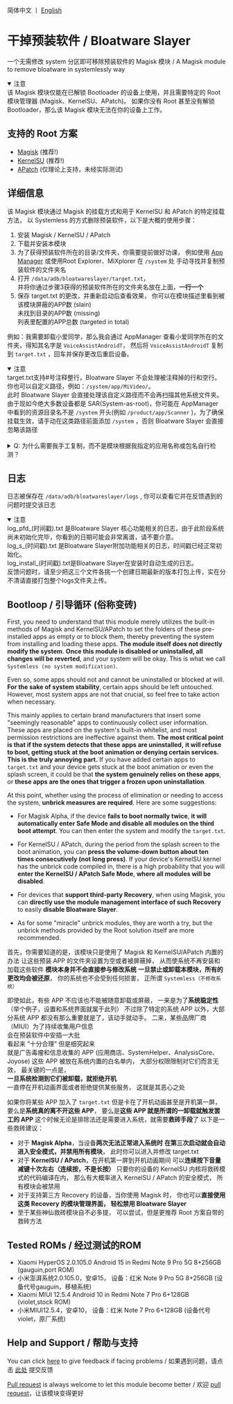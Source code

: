 简体中文 丨 [English](README_EN.md) <br>

# 干掉预装软件 / Bloatware Slayer

一个无需修改 system 分区即可移除预装软件的 Magisk 模块
/ A Magisk module to remove bloatware in systemlessly way

<details open>
<summary>注意</summary>
该 Magisk 模块仅能在已解锁 Bootloader 的设备上使用，并且需要特定的 Root 模块管理器 (Magisk、KernelSU、APatch)。
如果你没有 Root 甚至没有解锁 Bootloader，那么该 Magisk 模块无法在你的设备上工作。
</details>

## 支持的 Root 方案

- [Magisk](https://github.com/topjohnwu/Magisk) (推荐!)
- [KernelSU](https://github.com/tiann/KernelSU) (推荐!)
- [APatch](https://github.com/bmax121/APatch) (仅理论上支持，未经实际测试)

## 详细信息

该 Magisk 模块通过 Magisk 的挂载方式和用于 KernelSU 和 APatch 的特定挂载方法，
以 Systemless 的方式删除预装软件，以下是大概的使用步骤：

1. 安装 Magisk / KernelSU / APatch
2. 下载并安装本模块
3. 为了获得预装软件所在的目录/文件夹，你需要提前做好功课，
例如使用 [App Manager](https://github.com/MuntashirAkon/AppManager)
或使用Root Explorer、MiXplorer 在 <code>/system</code> 处
手动寻找并复制预装软件的文件夹名<br>
4. 打开 <code>/data/adb/bloatwareslayer/target.txt</code>，<br>
并将你通过步骤3获得的预装软件所在的文件夹名放在上面，**一行一个**<br>
5. 保存 target.txt 的更改，并重新启动后查看效果，
你可以在模块描述里看到被该模块屏蔽的APP数 (slain)<br>
未找到目录的APP数 (missing)<br>
列表里配置的APP总数 (targeted in total)<br>

例如：我需要卸载小爱同学，那么我会通过 AppManager 查看小爱同学所在的文件夹，得知其名字是 <code>VoiceAssistAndroidT</code>，
然后将 <code>VoiceAssistAndroidT</code> 复制到 <code>target.txt</code> ，回车并保存更改后重启设备。<br>

<details open>
<summary>注意</summary>
target.txt支持#号注释整行，Bloatware Slayer 不会处理被注释掉的行和空行。<br>
你也可以自定义路径，例如：<code>/system/app/MiVideo/</code>。<br>
此时 Bloatware Slayer 会直接处理该自定义路径而不会再扫描其他系统文件夹。<br>
由于现如今绝大多数设备都是 SAR(System-as-root)，你可能在 AppManager 中看到的资源目录名不是 <code>/system</code> 开头(例如  <code>/product/app/Scanner</code> )，为了确保挂载生效，请手动在这类路径前面添加 <code>/system</code> ，否则 Bloatware Slayer 会直接忽略该路径<br>
</details><br>

<details>
<summary>Q: 为什么需要我手工复制，而不是模块根据我指定的应用名称或包名自行检测？</summary>

A: 其一，**应用名称和包名并不可靠。** <br>
对于大多数规范的ROM而言，用除了英文以外的其他语言给系统目录/文件夹命名的概率极低，<br>
甚至有不少应用的应用名称跟其所在的系统目录/文件夹名没有任何关系。<br><br>
<em>举个例子：有个APP名为系统服务，但是其目录/文件夹名为AdPushService，其包名为com.android.adpromote</em><br><br>
至于包名，在post-fs-data阶段很难做到根据包名查应用程序所在的系统目录，而一旦进入service阶段，甚至是进入系统桌面阶段再查就没有意义了。<br>
因为此时模块系统已完成挂载，无法再屏蔽系统应用了。<br>

其二，虽然该模块是在 Systemless (不修改系统) 的情况下运行，但是**你始终需要知道并确定自己正在做的事情**，你必须知道自己需要屏蔽掉哪些系统 APP，**而不是照搬别人的列表，出问题了就把责任全部推给本 Magisk 模块**。
</details>

## 日志

日志被保存在 <code>/data/adb/bloatwareslayer/logs</code> ,
你可以查看它并在反馈遇到的问题时提交该日志<br>
<details open>
<summary>注意</summary>
log_pfd_(时间戳).txt 是Bloatware Slayer 核心功能相关的日志，由于此阶段系统尚未初始化完毕，你看到的日期可能会非常离谱，请不要介意。<br>
log_s_(时间戳).txt 是Bloatware Slayer附加功能相关的日志，时间戳已经正常初始化。<br>
log_install_(时间戳).txt是Bloatware Slayer在安装时自动生成的日志。<br>
反馈问题时，请至少把这三个文件各挑一个创建日期最新的版本打包上传，实在分不清请直接打包整个logs文件夹上传。<br>
</details>



## Bootloop / 引导循环 (俗称变砖)

First, you need to understand that this module merely utilizes 
the built-in methods of Magisk and KernelSU/APatch 
to set the folders of these pre-installed apps as empty or to block them, 
thereby preventing the system from installing and loading these apps.
**The module itself does not directly modify the system**.
**Once this module is disabled or uninstalled, all changes will be reverted**,
and your system will be okay.
This is what we call <code>Systemless (no system modification)</code>.

Even so, some apps should not and cannot be uninstalled or blocked at will.
**For the sake of system stability**, certain apps should be left untouched.
However, most system apps are not that crucial,
so feel free to take action when necessary.

This mainly applies to <span title="MIUI">certain brand manufacturers</span>
that insert some "seemingly reasonable" apps to continuously collect user information.
These apps are placed on the system's built-in whitelist,
and most permission restrictions are ineffective against them.
**The most critical point is that if the system detects that these apps are uninstalled,**
**it will refuse to boot, getting stuck at the boot animation or denying certain services.**
**This is the truly annoying part.**
If you have added certain apps to <code>target.txt</code>
and your device gets stuck at the boot animation or even the splash screen,
it could be that **the system genuinely relies on these apps**,
or **these apps are the ones that trigger a frozen upon uninstallation**.

At this point, whether using the process of elimination or needing to access the system,
**unbrick measures are required**. Here are some suggestions:
- For Magisk Alpha, if the device **fails to boot normally twice**,
  **it will automatically enter Safe Mode and disable all modules on the third boot attempt**.
  You can then enter the system and modify the <code>target.txt</code>.

- For KernelSU / APatch, during the period from the splash screen to the boot animation,
  you can **press the volume-down button about ten times consecutively (not long press)**.
  If your device's KernelSU kernel has the unbrick code compiled in,
  there is a high probability that you will **enter the KernelSU / APatch Safe Mode**,
  **where all modules will be disabled**.

- For devices that **support third-party Recovery**, when using Magisk,
  you can **directly use the module management interface of such Recovery**
  to easily **disable Bloatware Slayer**.

- As for some "miracle" unbrick modules, they are worth a try,
  but the unbrick methods provided by the Root solution itself are more recommended.

首先，你需要知道的是，该模块只是使用了 Magisk 和 KernelSU/APatch 内置的办法
让这些预装 APP 的文件夹设置为空或者被屏蔽掉，
从而使系统不再安装和加载这些软件
**模块本身并不会直接参与修改系统**
**一旦禁止或卸载本模块，所有的更改均会被还原**，
你的系统也不会受到任何损害，
正所谓 <code>Systemless（不修改系统）</code>

即使如此，有些 APP 不应该也不能被随意卸载或屏蔽，
一来是为了**系统稳定性**（举个例子，设置和系统界面就属于此列）
不过除了特定的系统 APP 以外，大部分系统 APP 都没有那么重要就是了，该动手就动手。
二来，某些品牌厂商（MIUI）为了持续收集用户信息<br>会在预装软件中安插一大批<br>看起来 “十分合理” 但是细究起来<br>就是广告毒瘤和信息收集的 APP
(应用商店、SystemHelper、AnalysisCore、Joyose)
这些 APP 被放在系统内置的白名单内，
大部分权限限制对它们而言无效，
最关键的一点是，<br>**一旦系统检测到它们被卸载，就拒绝开机**<br>
一直停在开机动画界面或者拒绝提供某些服务，
这就是其恶心之处

如果你将某些 APP 加入了 <code>target.txt</code>
但是卡在了开机动画甚至是开机第一屏，
要么是**系统真的离不开这些 APP**，
要么是**这些 APP 就是所谓的一卸载就触发罢工的 APP**
这个时候无论是排除法还是需要进入系统，就需要**救砖手段**了
以下是一些救砖建议：

- 对于 **Magisk Alpha**，当设备**两次无法正常进入系统时**
  **在第三次启动就会自动进入安全模式，并禁用所有模块**，
  此时你可以进入并修改 target.txt
- 对于 **KernelSU / APatch**，在开机第一屏到开机动画期间
  可以**连续按下音量减键十次左右（连续按，不是长按）**
  只要你的设备的 KernelSU 内核将救砖模式的代码编译在内，
  那么有大概率进入 KernelSU / APatch 的安全模式，
  所有模块会被禁用
- 对于支持第三方 Recovery 的设备，当你使用 Magisk 时，
  你也可以**直接使用这类 Recovery 的模块管理界面，
  轻松禁用 Bloatware Slayer**
- 至于某些神仙救砖模块自不必多提，
  可以尝试，但是更推荐 Root 方案自带的救砖方法

## Tested ROMs / 经过测试的ROM
- Xiaomi HyperOS 2.0.105.0 Android 15
  in Redmi Note 9 Pro 5G 8+256GB (gauguin,port ROM)
- 小米澎湃系统2.0.105.0，安卓15，
  设备：红米 Note 9 Pro 5G 8+256GB (设备代号gauguin，移植系统)
- Xiaomi MIUI 12.5.4 Android 10
  in Redmi Note 7 Pro 6+128GB (violet,stock ROM)
- 小米MIUI12.5.4，安卓10，
  设备：红米 Note 7 Pro 6+128GB (设备代号violet，原厂系统)

## Help and Support / 帮助与支持

You can click [here](https://github.com/Astoritin/Bloatware_Slayer/issues) to give feedback if facing problems
/ 如果遇到问题，请点击 [此处](https://github.com/Astoritin/Bloatware_Slayer/issues) 提交反馈

[Pull request](https://github.com/Astoritin/Bloatware_Slayer/pulls) is always welcome to let this module become better
/ 欢迎 [pull request](https://github.com/Astoritin/Bloatware_Slayer/pulls)，让该模块变得更好
